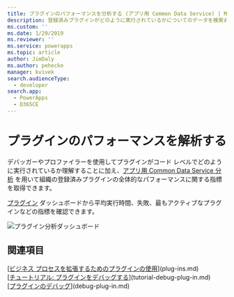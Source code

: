 ```yaml
---
title: プラグインのパフォーマンスを分析する (アプリ用 Common Data Service) | Microsoft Docs
description: 登録済みプラグインがどのように実行されているかについてのデータを検索および分析する方法を説明します。
ms.custom: ''
ms.date: 1/29/2019
ms.reviewer: ''
ms.service: powerapps
ms.topic: article
author: JimDaly
ms.author: pehecke
manager: kvivek
search.audienceType:
  - developer
search.app:
  - PowerApps
  - D365CE
---
```

# プラグインのパフォーマンスを解析する

デバッガーやプロファイラーを使用してプラグインがコード レベルでどのように実行されているか理解することに加え、[アプリ用 Common Data Service 分析](/power-platform/admin/analytics-common-data-service) を用いて組織の登録済みプラグインの全体的なパフォーマンスに関する指標を取得できます。

[プラグイン](/power-platform/admin/analytics-common-data-service#plug-ins) ダッシュボードから平均実行時間、失敗、最もアクティブなプラグインなどの指標を確認できます。

![プラグイン分析ダッシュボード](media/cds-insights-plugins.png)

## 関連項目

[[ビジネス プロセスを拡張するためのプラグインの使用](plug-ins.md)](plug-ins.md)  
[[チュートリアル: プラグインをデバッグする](tutorial-debug-plug-in.md)](tutorial-debug-plug-in.md)  
[[プラグインのデバッグ](debug-plug-in.md)](debug-plug-in.md)